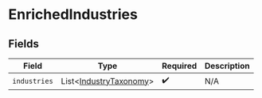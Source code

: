 # EnrichedIndustries


## Fields

| Field                                                                  | Type                                                                   | Required                                                               | Description                                                            |
| ---------------------------------------------------------------------- | ---------------------------------------------------------------------- | ---------------------------------------------------------------------- | ---------------------------------------------------------------------- |
| `industries`                                                           | List\<[IndustryTaxonomy](../../models/components/IndustryTaxonomy.md)> | :heavy_check_mark:                                                     | N/A                                                                    |